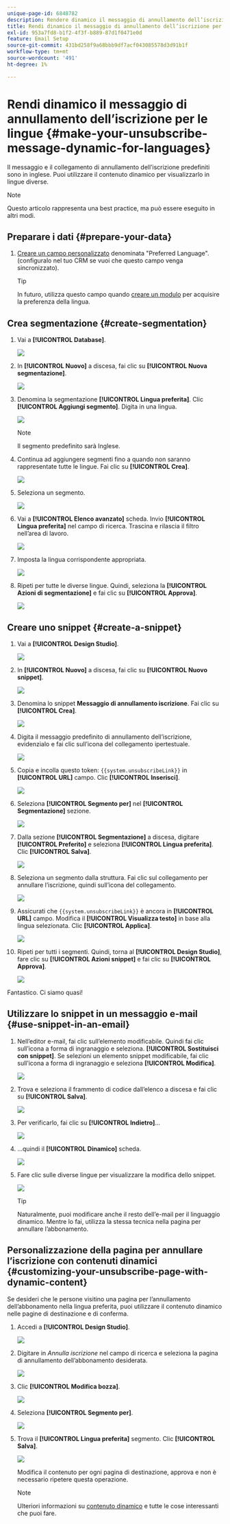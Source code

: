 ```yaml
---
unique-page-id: 6848782
description: Rendere dinamico il messaggio di annullamento dell’iscrizione per le lingue - Documentazione di Marketo - Documentazione del prodotto
title: Rendi dinamico il messaggio di annullamento dell’iscrizione per le lingue
exl-id: 953a7fd8-b1f2-4f3f-b889-87d1f0471e0d
feature: Email Setup
source-git-commit: 431bd258f9a68bbb9df7acf043085578d3d91b1f
workflow-type: tm+mt
source-wordcount: '491'
ht-degree: 1%

---
```


# Rendi dinamico il messaggio di annullamento dell’iscrizione per le lingue {#make-your-unsubscribe-message-dynamic-for-languages}

Il messaggio e il collegamento di annullamento dell’iscrizione predefiniti sono in inglese. Puoi utilizzare il contenuto dinamico per visualizzarlo in lingue diverse.

>[!NOTE]
>
>Questo articolo rappresenta una best practice, ma può essere eseguito in altri modi.

## Preparare i dati {#prepare-your-data}

1. [Creare un campo personalizzato](/help/marketo/product-docs/administration/field-management/create-a-custom-field-in-marketo.md) denominata &quot;Preferred Language&quot;. (configuralo nel tuo CRM se vuoi che questo campo venga sincronizzato).

   >[!TIP]
   >
   >In futuro, utilizza questo campo quando [creare un modulo](/help/marketo/product-docs/demand-generation/forms/creating-a-form/create-a-form.md) per acquisire la preferenza della lingua.

## Crea segmentazione {#create-segmentation}

1. Vai a **[!UICONTROL Database]**.

   ![](assets/make-your-unsubscribe-message-dynamic-for-languages-1.png)

1. In **[!UICONTROL Nuovo]** a discesa, fai clic su **[!UICONTROL Nuova segmentazione]**.

   ![](assets/make-your-unsubscribe-message-dynamic-for-languages-2.png)

1. Denomina la segmentazione **[!UICONTROL Lingua preferita]**. Clic **[!UICONTROL Aggiungi segmento]**. Digita in una lingua.

   ![](assets/make-your-unsubscribe-message-dynamic-for-languages-3.png)

   >[!NOTE]
   >
   >Il segmento predefinito sarà Inglese.

1. Continua ad aggiungere segmenti fino a quando non saranno rappresentate tutte le lingue. Fai clic su **[!UICONTROL Crea]**.

   ![](assets/make-your-unsubscribe-message-dynamic-for-languages-4.png)

1. Seleziona un segmento.

   ![](assets/make-your-unsubscribe-message-dynamic-for-languages-5.png)

1. Vai a **[!UICONTROL Elenco avanzato]** scheda. Invio **[!UICONTROL Lingua preferita]** nel campo di ricerca. Trascina e rilascia il filtro nell’area di lavoro.

   ![](assets/make-your-unsubscribe-message-dynamic-for-languages-6.png)

1. Imposta la lingua corrispondente appropriata.

   ![](assets/make-your-unsubscribe-message-dynamic-for-languages-7.png)

1. Ripeti per tutte le diverse lingue. Quindi, seleziona la **[!UICONTROL Azioni di segmentazione]** e fai clic su **[!UICONTROL Approva]**.

   ![](assets/make-your-unsubscribe-message-dynamic-for-languages-8.png)

## Creare uno snippet {#create-a-snippet}

1. Vai a **[!UICONTROL Design Studio]**.

   ![](assets/make-your-unsubscribe-message-dynamic-for-languages-9.png)

1. In **[!UICONTROL Nuovo]** a discesa, fai clic su **[!UICONTROL Nuovo snippet]**.

   ![](assets/make-your-unsubscribe-message-dynamic-for-languages-10.png)

1. Denomina lo snippet **Messaggio di annullamento iscrizione**. Fai clic su **[!UICONTROL Crea]**.

   ![](assets/make-your-unsubscribe-message-dynamic-for-languages-11.png)

1. Digita il messaggio predefinito di annullamento dell’iscrizione, evidenzialo e fai clic sull’icona del collegamento ipertestuale.

   ![](assets/make-your-unsubscribe-message-dynamic-for-languages-12.png)

1. Copia e incolla questo token: `{{system.unsubscribeLink}}` in **[!UICONTROL URL]** campo. Clic **[!UICONTROL Inserisci]**.

   ![](assets/make-your-unsubscribe-message-dynamic-for-languages-13.png)

1. Seleziona **[!UICONTROL Segmento per]** nel **[!UICONTROL Segmentazione]** sezione.

   ![](assets/make-your-unsubscribe-message-dynamic-for-languages-14.png)

1. Dalla sezione **[!UICONTROL Segmentazione]** a discesa, digitare **[!UICONTROL Preferito]** e seleziona **[!UICONTROL Lingua preferita]**. Clic **[!UICONTROL Salva]**.

   ![](assets/make-your-unsubscribe-message-dynamic-for-languages-15.png)

1. Seleziona un segmento dalla struttura. Fai clic sul collegamento per annullare l’iscrizione, quindi sull’icona del collegamento.

   ![](assets/make-your-unsubscribe-message-dynamic-for-languages-16.png)

1. Assicurati che `{{system.unsubscribeLink}}` è ancora in **[!UICONTROL URL]** campo. Modifica il **[!UICONTROL Visualizza testo]** in base alla lingua selezionata. Clic **[!UICONTROL Applica]**.

   ![](assets/make-your-unsubscribe-message-dynamic-for-languages-17.png)

1. Ripeti per tutti i segmenti. Quindi, torna al **[!UICONTROL Design Studio]**, fare clic su **[!UICONTROL Azioni snippet]** e fai clic su **[!UICONTROL Approva]**.

   ![](assets/make-your-unsubscribe-message-dynamic-for-languages-18.png)

Fantastico. Ci siamo quasi!

## Utilizzare lo snippet in un messaggio e-mail {#use-snippet-in-an-email}

1. Nell’editor e-mail, fai clic sull’elemento modificabile. Quindi fai clic sull’icona a forma di ingranaggio e seleziona. **[!UICONTROL Sostituisci con snippet]**. Se selezioni un elemento snippet modificabile, fai clic sull’icona a forma di ingranaggio e seleziona **[!UICONTROL Modifica]**.

   ![](assets/make-your-unsubscribe-message-dynamic-for-languages-19.png)

1. Trova e seleziona il frammento di codice dall’elenco a discesa e fai clic su **[!UICONTROL Salva]**.

   ![](assets/make-your-unsubscribe-message-dynamic-for-languages-20.png)

1. Per verificarlo, fai clic su **[!UICONTROL Indietro]**...

   ![](assets/make-your-unsubscribe-message-dynamic-for-languages-21.png)

1. ...quindi il **[!UICONTROL Dinamico]** scheda.

   ![](assets/make-your-unsubscribe-message-dynamic-for-languages-22.png)

1. Fare clic sulle diverse lingue per visualizzare la modifica dello snippet.

   ![](assets/make-your-unsubscribe-message-dynamic-for-languages-23.png)

   >[!TIP]
   >
   >Naturalmente, puoi modificare anche il resto dell’e-mail per il linguaggio dinamico. Mentre lo fai, utilizza la stessa tecnica nella pagina per annullare l’abbonamento.

## Personalizzazione della pagina per annullare l’iscrizione con contenuti dinamici {#customizing-your-unsubscribe-page-with-dynamic-content}

Se desideri che le persone visitino una pagina per l’annullamento dell’abbonamento nella lingua preferita, puoi utilizzare il contenuto dinamico nelle pagine di destinazione e di conferma.

1. Accedi a **[!UICONTROL Design Studio]**.

   ![](assets/make-your-unsubscribe-message-dynamic-for-languages-24.png)

1. Digitare in _Annulla iscrizione_ nel campo di ricerca e seleziona la pagina di annullamento dell’abbonamento desiderata.

   ![](assets/make-your-unsubscribe-message-dynamic-for-languages-25.png)

1. Clic **[!UICONTROL Modifica bozza]**.

   ![](assets/make-your-unsubscribe-message-dynamic-for-languages-26.png)

1. Seleziona **[!UICONTROL Segmento per]**.

   ![](assets/make-your-unsubscribe-message-dynamic-for-languages-27.png)

1. Trova il **[!UICONTROL Lingua preferita]** segmento. Clic **[!UICONTROL Salva]**.

   ![](assets/make-your-unsubscribe-message-dynamic-for-languages-28.png)

   Modifica il contenuto per ogni pagina di destinazione, approva e non è necessario ripetere questa operazione.

   >[!NOTE]
   >
   >Ulteriori informazioni su [contenuto dinamico](/help/marketo/product-docs/personalization/segmentation-and-snippets/segmentation/understanding-dynamic-content.md) e tutte le cose interessanti che puoi fare.
